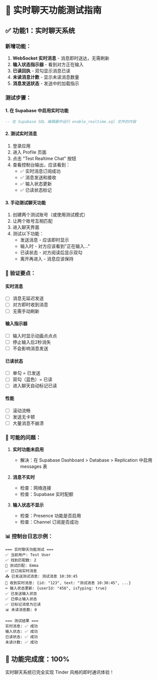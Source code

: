 # 💬 实时聊天功能测试指南

## ✅ 功能1：实时聊天系统

### 新增功能：
1. **WebSocket 实时消息** - 消息即时送达，无需刷新
2. **输入状态指示器** - 看到对方正在输入
3. **已读回执** - 双勾显示消息已读
4. **未读消息计数** - 显示未读消息数量
5. **消息发送状态** - 发送中的加载指示

### 测试步骤：

#### 1. 在 Supabase 中启用实时功能
```sql
-- 在 Supabase SQL 编辑器中运行 enable_realtime.sql 文件的内容
```

#### 2. 测试实时消息
1. 登录应用
2. 进入 Profile 页面
3. 点击 "Test Realtime Chat" 按钮
4. 查看控制台输出，应该看到：
   - ✅ 实时消息订阅成功
   - ✅ 消息发送和接收
   - ✅ 输入状态更新
   - ✅ 已读状态标记

#### 3. 手动测试聊天功能
1. 创建两个测试账号（或使用测试模式）
2. 让两个账号互相匹配
3. 进入聊天界面
4. 测试以下功能：
   - 发送消息 - 应该即时显示
   - 输入时 - 对方应该看到"正在输入..."
   - 已读状态 - 对方阅读后显示双勾
   - 离开再进入 - 消息应该保持

### 🎯 验证要点：

#### 实时消息
- [ ] 消息无延迟发送
- [ ] 对方即时收到消息
- [ ] 无需手动刷新

#### 输入指示器
- [ ] 输入时显示动画点点点
- [ ] 停止输入后2秒消失
- [ ] 不会影响消息发送

#### 已读状态
- [ ] 单勾 = 已发送
- [ ] 双勾（蓝色）= 已读
- [ ] 进入聊天自动标记已读

#### 性能
- [ ] 滚动流畅
- [ ] 发送无卡顿
- [ ] 大量消息不崩溃

### 🐛 可能的问题：

1. **实时功能未启用**
   - 解决：在 Supabase Dashboard > Database > Replication 中启用 messages 表

2. **消息不实时**
   - 检查：网络连接
   - 检查：Supabase 实时配额

3. **输入状态不显示**
   - 检查：Presence 功能是否启用
   - 检查：Channel 订阅是否成功

### 📊 控制台日志示例：
```
=== 实时聊天功能测试 ===
✅ 当前用户: Test User
✅ 找到匹配数: 2
🧪 测试匹配: Emma
✅ 已订阅实时消息
📤 已发送测试消息: 测试消息 10:30:45
📨 收到实时消息: {id: "123", text: "测试消息 10:30:45", ...}
⌨️ 输入状态更新: {userId: "456", isTyping: true}
✅ 已发送输入状态
✅ 已停止输入状态
✅ 已标记消息为已读
📊 未读消息数: 0

=== 测试结果 ===
实时消息: ✅ 成功
输入状态: ✅ 成功
已读状态: ✅ 成功
未读计数: ✅ 成功
```

## 🎉 功能完成度：100%

实时聊天系统已完全实现 Tinder 风格的即时通讯体验！
